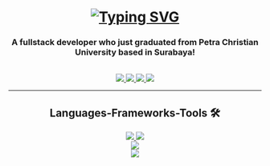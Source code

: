 <h1 align="center">
  <a href="https://git.io/typing-svg">
    <img src="https://readme-typing-svg.herokuapp.com?font=Fira+Code&size=24&duration=4000&pause=700&color=14AE8F&background=93D5FF00&center=true&vCenter=true&width=435&height=125&lines=Halo!;%EC%95%88%EB%85%95%ED%95%98%EC%84%B8%EC%9A%94!;I'm+David+Ivan+" alt="Typing SVG" />
  </a>
</h1>

<h3 align="center">A fullstack developer who just graduated from Petra Christian University based in Surabaya! </h3>

<br>

<div align="center">
  <a href="mailto:davidivan6900@gmail.com">
    <img src="https://img.shields.io/badge/Email-me%20at%20davidivan6900@gmail.com-red?style=for-the-badge&logo=gmail&logoColor=white" target="_blank">
  </a>
    <a href="https://www.linkedin.com/in/david-ivan6900">
    <img src="https://img.shields.io/badge/LinkedIn-David Ivan Santoso-blue?style=for-the-badge&logo=linkedin&logoColor=white" target="_blank">
  </a>
  <a href="https://www.instagram.com/_davidivan/">
    <img src="https://img.shields.io/badge/Instagram-_davidivan-pink?style=for-the-badge&logo=instagram&logoColor=white" target="_blank">
  </a>
   <a href="https://davidivansantoso.github.io/portfolio-app/">
    <img src="https://img.shields.io/badge/Portfolio-_davidivan-green?style=for-the-badge&logo=todoist&logoColor=white" target="_blank">
  </a>
</div>

<hr/>
<h2 align="center">
  Languages-Frameworks-Tools 🛠️
</h2>
<div align="center">
  <a href="https://skillicons.dev">
    <img src="https://skillicons.dev/icons?i=react,vue,flutter,androidstudio,nodejs,swift" />
    <img src="https://skillicons.dev/icons?i=js,python,cs,cpp,html,css,bootstrap" /><br>
    <img src="https://skillicons.dev/icons?i=postgres,mysql,firebase" /><br>
    <img src="https://skillicons.dev/icons?i=ps,ai,figma,xd" /><br>
  </a>
</div>

